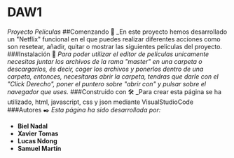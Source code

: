 # DAW1
_Proyecto Peliculas_
##Comenzando 🚀
_En este proyecto hemos desarrollado un "Netflix" funcional en el que puedes realizar diferentes acciones como son resetear, añadir, quitar o mostrar las siguientes peliculas del proyecto.
###Instalación 🔧
_Para poder utilizar el editor de peliculas unicamente necesitas juntar los archivos de la rama "master" en una carpeta o descargarlos, és decir, coger los archivos y ponerlos dentro de una carpeta, entonces, necesitaras abrir la carpeta, tendras que darle con el "Click Derecho", poner el puntero sobre "abrir con" y pulsar sobre el navegador que uses._
###Construido con 🛠️
_Para crear esta página se ha utilizado, html, javascript, css y json mediante VisualStudioCode
###Autores ✒️
_Esta página ha sido desarrollada por:_ 
* **Biel Nadal**
* **Xavier Tomas**
* **Lucas Ndong**
* **Samuel Martín**
